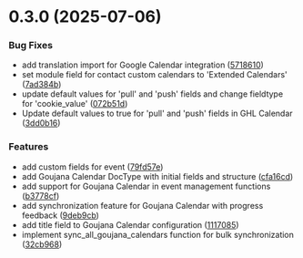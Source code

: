 # 0.3.0 (2025-07-06)


### Bug Fixes

* add translation import for Google Calendar integration ([5718610](https://github.com/0yeifer/any_calendar/commits/571861040635dd2f9ecbf7eec9af52c19a69805a))
* set module field for contact custom calendars to 'Extended Calendars' ([7ad384b](https://github.com/0yeifer/any_calendar/commits/7ad384b98453a2ea72e3f3cb482e7ae3e40ea273))
* update default values for 'pull' and 'push' fields and change fieldtype for 'cookie_value' ([072b51d](https://github.com/0yeifer/any_calendar/commits/072b51daf21a864832fa9081c721c0fdfced0496))
* Update default values to true for 'pull' and 'push' fields in GHL Calendar ([3dd0b16](https://github.com/0yeifer/any_calendar/commits/3dd0b16a0f2028d6b43c09200d6c58a859c6d302))


### Features

* add custom fields for event ([79fd57e](https://github.com/0yeifer/any_calendar/commits/79fd57e8ce185eb737f20aa5c0932cafa2f30e26))
* add Goujana Calendar DocType with initial fields and structure ([cfa16cd](https://github.com/0yeifer/any_calendar/commits/cfa16cd3383bf85720d1d6175d8ba6b326b56de0))
* add support for Goujana Calendar in event management functions ([b3778cf](https://github.com/0yeifer/any_calendar/commits/b3778cf0a0fee5e38cb52e7d4aaa70d87ffdb34c))
* add synchronization feature for Goujana Calendar with progress feedback ([9deb9cb](https://github.com/0yeifer/any_calendar/commits/9deb9cb59aeb188e8350142606996f1ec2f7bb51))
* add title field to Goujana Calendar configuration ([1117085](https://github.com/0yeifer/any_calendar/commits/1117085aa8dd2d91c3d7b525e35063307bed80cd))
* implement sync_all_goujana_calendars function for bulk synchronization ([32cb968](https://github.com/0yeifer/any_calendar/commits/32cb96861e9fb4ec4246ed97ddfa6710f027c36f))



 

